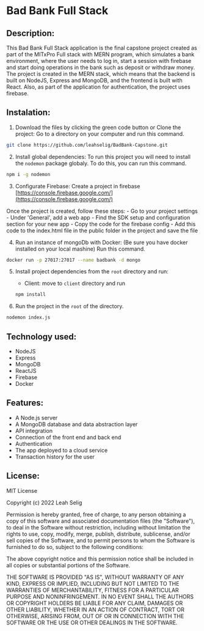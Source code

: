 # Bad Bank Full Stack

## Description:

This Bad Bank Full Stack application is the final capstone project created as part of the MITxPro Full stack with MERN program, which simulates a bank environment, where the user needs to log in, start a session with firebase and start doing operations in the bank such as deposit or withdraw money. The project is created in the MERN stack, which means that the backend is built on NodeJS, Express and MongoDB, and the frontend is built with React. Also, as part of the application for authentication, the project uses firebase.

## Instalation:

1. Download the files by clicking the green code button or Clone the project: Go to a directory on your computer and run this command.

```bash
git clone https://github.com/leahselig/BadBank-Capstone.git
```

2. Install global dependencies: To run this project you will need to install the `nodemon` package globaly. To do this, you can run this command.

```bash
npm i -g nodemon
```

3. Configurate Firebase: Create a project in firebase [https://console.firebase.google.com/](https://console.firebase.google.com/)

Once the project is created, follow these steps: - Go to your project settings - Under 'General', add a web app - Find the SDK setup and configuration section for your new app - Copy the code for the firebase config - Add this code to the index.html file in the public folder in the project and save the file

4. Run an instance of mongoDb with Docker: (Be sure you have docker installed on your local mashine) Run this command.

```bash
docker run -p 27017:27017 --name badbank -d mongo
```

5. Install project dependencies from the `root` directory and run:

   - Client: move to `client` directory and run

   ```bash
   npm install
   ```

6. Run the project in the `root` of the directory.

```bash
nodemon index.js
```

## Technology used:

- NodeJS
- Express
- MongoDB
- ReactJS
- Firebase
- Docker

## Features:

- A Node.js server
- A MongoDB database and data abstraction layer
- API integration
- Connection of the front end and back end
- Authentication
- The app deployed to a cloud service
- Transaction history for the user

## License:

MIT License

Copyright (c) 2022 Leah Selig

Permission is hereby granted, free of charge, to any person obtaining a copy
of this software and associated documentation files (the "Software"), to deal
in the Software without restriction, including without limitation the rights
to use, copy, modify, merge, publish, distribute, sublicense, and/or sell
copies of the Software, and to permit persons to whom the Software is
furnished to do so, subject to the following conditions:

The above copyright notice and this permission notice shall be included in all
copies or substantial portions of the Software.

THE SOFTWARE IS PROVIDED "AS IS", WITHOUT WARRANTY OF ANY KIND, EXPRESS OR
IMPLIED, INCLUDING BUT NOT LIMITED TO THE WARRANTIES OF MERCHANTABILITY,
FITNESS FOR A PARTICULAR PURPOSE AND NONINFRINGEMENT. IN NO EVENT SHALL THE
AUTHORS OR COPYRIGHT HOLDERS BE LIABLE FOR ANY CLAIM, DAMAGES OR OTHER
LIABILITY, WHETHER IN AN ACTION OF CONTRACT, TORT OR OTHERWISE, ARISING FROM,
OUT OF OR IN CONNECTION WITH THE SOFTWARE OR THE USE OR OTHER DEALINGS IN THE
SOFTWARE.
